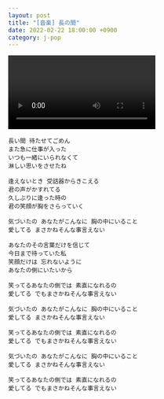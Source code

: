 ```yaml
---
layout: post
title: "[音楽] 長の間"
date: 2022-02-22 18:00:00 +0900
category: j-pop
---
```


<div class="video-container">
    <video id="player" class="video-js vjs-default-skin vjs-big-play-centered" data-json="/public/json/j-pop/長の間.json"></video>
</div>

```
長い間 待たせてごめん
また急に仕事が入った
いつも一緒にいられなくて
淋しい思いをさせたね

逢えないとき 受話器からきこえる
君の声がかすれてる
久しぶりに逢った時の
君の笑顔が胸をさらっていく

気づいたの あなたがこんなに 胸の中にいること
愛してる まさかねそんな事言えない

あなたのその言葉だけを信じて
今日まで待っていた私
笑顔だけは 忘れないように
あなたの側にいたいから

笑ってるあなたの側では 素直になれるの
愛してる でもまさかねそんな事言えない

気づいたの あなたがこんなに 胸の中にいること
愛してる まさかねそんな事言えない

笑ってるあなたの側では 素直になれるの
愛してる でもまさかねそんな事言えない

気づいたの あなたがこんなに 胸の中にいること
愛してる まさかねそんな事言えない

笑ってるあなたの側では 素直になれるの
愛してる でもまさかねそんな事言えない
```